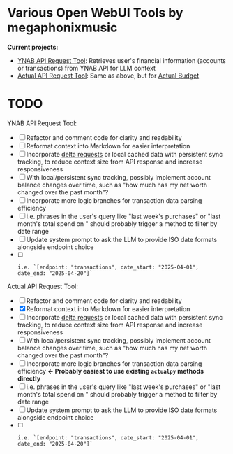 # Various Open WebUI Tools by megaphonixmusic

**Current projects:**

* [YNAB API Request Tool](https://openwebui.com/t/megaphonix/ynab_api_request): Retrieves user's financial information (accounts or transactions) from YNAB API for LLM context
* [Actual API Request Tool](https://openwebui.com/t/megaphonix/actual_api_request): Same as above, but for [Actual Budget](https://actualbudget.com)

# TODO

YNAB API Request Tool:
  - [ ] Refactor and comment code for clarity and readability
  - [ ] Reformat context into Markdown for easier interpretation
  - [ ] Incorporate [delta requests](https://api.ynab.com/#deltas) or local cached data with persistent sync tracking, to reduce context size from API response and increase responsiveness
  - [ ]   With local/persistent sync tracking, possibly implement account balance changes over time, such as "how much has my net worth changed over the past month"?
  - [ ] Incorporate more logic branches for transaction data parsing efficiency
  - [ ]   i.e. phrases in the user's query like "last week's purchases" or "last month's total spend on <category>" should probably trigger a method to filter by date range
  - [ ]   Update system prompt to ask the LLM to provide ISO date formats alongside endpoint choice
  - [ ]     i.e. `[endpoint: "transactions", date_start: "2025-04-01", date_end: "2025-04-20"]`

Actual API Request Tool:
  - [ ] Refactor and comment code for clarity and readability
  - [x] Reformat context into Markdown for easier interpretation
  - [ ] Incorporate [delta requests](https://api.ynab.com/#deltas) or local cached data with persistent sync tracking, to reduce context size from API response and increase responsiveness
  - [ ]   With local/persistent sync tracking, possibly implement account balance changes over time, such as "how much has my net worth changed over the past month"?
  - [ ] Incorporate more logic branches for transaction data parsing efficiency **<- Probably easiest to use existing `actualpy` methods directly**
  - [ ]   i.e. phrases in the user's query like "last week's purchases" or "last month's total spend on <category>" should probably trigger a method to filter by date range
  - [ ]   Update system prompt to ask the LLM to provide ISO date formats alongside endpoint choice
  - [ ]     i.e. `[endpoint: "transactions", date_start: "2025-04-01", date_end: "2025-04-20"]`
